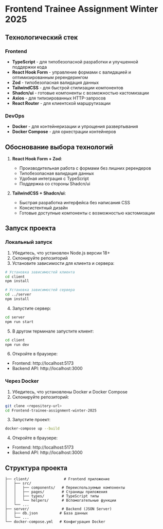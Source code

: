 # Frontend Trainee Assignment Winter 2025

## Технологический стек

### Frontend
- **TypeScript** - для типобезопасной разработки и улучшенной поддержки кода
- **React Hook Form** - управление формами с валидацией и оптимизированным ререндерингом
- **Zod** - типобезопасная валидация данных
- **TailwindCSS** - для быстрой стилизации компонентов
- **Shadcn/ui** - готовые компоненты с возможностью кастомизации
- **Axios** - для типизированных HTTP-запросов
- **React Router** - для клиентской маршрутизации

### DevOps
- **Docker** - для контейнеризации и упрощения развертывания
- **Docker Compose** - для оркестрации контейнеров

## Обоснование выбора технологий

1. **React Hook Form + Zod**:
   - Производительная работа с формами без лишних ререндеров
   - Типобезопасная валидация данных
   - Удобная интеграция с TypeScript
   - Поддержка со стороны Shadcn/ui

2. **TailwindCSS + Shadcn/ui**:
   - Быстрая разработка интерфейса без написания CSS
   - Консистентный дизайн
   - Готовые доступные компоненты с возможностью кастомизации

## Запуск проекта

### Локальный запуск

1. Убедитесь, что установлен Node.js версии 18+
2. Склонируйте репозиторий
3. Установите зависимости для клиента и сервера:
```bash
# Установка зависимостей клиента
cd client
npm install

# Установка зависимостей сервера
cd ../server
npm install
```

4. Запустите сервер:
```bash
cd server
npm run start
```

5. В другом терминале запустите клиент:
```bash
cd client
npm run dev
```

6. Откройте в браузере:
- Frontend: http://localhost:5173
- Backend API: http://localhost:3000

### Через Docker

1. Убедитесь, что установлены Docker и Docker Compose
2. Склонируйте репозиторий:
```bash
git clone <repository-url>
cd Frontend-trainee-assignment-winter-2025
```

3. Запустите проект:
```bash
docker-compose up --build
```

4. Откройте в браузере:
- Frontend: http://localhost:5173
- Backend API: http://localhost:3000

## Структура проекта

```
├── client/                # Frontend приложение
│   ├── src/
│   │   ├── components/   # Переиспользуемые компоненты
│   │   ├── pages/        # Страницы приложения
│   │   ├── types/        # TypeScript типы
│   │   └── helpers/      # Вспомогательные функции
│   └── ...
├── server/               # Backend (JSON Server)
│   ├── db.json          # База данных
│   └── ...
└── docker-compose.yml   # Конфигурация Docker
```
